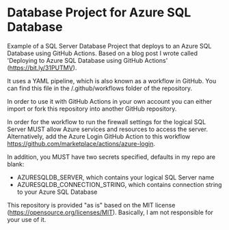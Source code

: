 # Database Project for Azure SQL Database

Example of a SQL Server Database Project that deploys to an Azure SQL Database using GitHub Actions. Based on a blog post I wrote called 'Deploying to Azure SQL Database using GitHub Actions' (https://bit.ly/31PUTMV).

It uses a YAML pipeline, which is also known as a workflow in GitHub. You can find this file in the /.github/workflows folder of the repository.

In order to use it with GitHub Actions in your own account you can either import or fork this repository into another GitHub repository.

In order for the workflow to run the firewall settings for the logical SQL Server MUST allow Azure services and resources to access the server. Alternatively, add the Azure Login GitHub Action to this workflow https://github.com/marketplace/actions/azure-login.

In addition, you MUST have two secrets specified, defaults in my repo are blank:

- AZURESQLDB_SERVER, which contains your logical SQL Server name
- AZURESQLDB_CONNECTION_STRING, which contains connection string to your Azure SQL Database

This repository is provided "as is" based on the MIT license (https://opensource.org/licenses/MIT). Basically, I am not responsible for your use of it.
